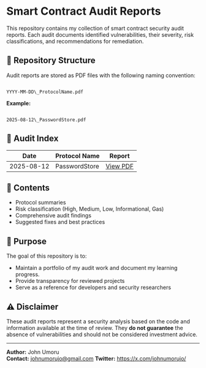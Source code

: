 # Smart Contract Audit Reports

This repository contains my collection of smart contract security audit reports. Each audit documents identified vulnerabilities, their severity, risk classifications, and recommendations for remediation.

## 📂 Repository Structure
Audit reports are stored as PDF files with the following naming convention:

```

YYYY-MM-DD\_ProtocolName.pdf

```

**Example:**
```

2025-08-12\_PasswordStore.pdf

```
## 📑 Audit Index

| Date       | Protocol Name | Report                                   |
| ---------- | ------------- | ---------------------------------------- |
| 2025-08-12 | PasswordStore | [View PDF](2025-08-12_PasswordStore.pdf) |

## 📜 Contents
- Protocol summaries
- Risk classification (High, Medium, Low, Informational, Gas)
- Comprehensive audit findings
- Suggested fixes and best practices

## 📌 Purpose
The goal of this repository is to:
- Maintain a portfolio of my audit work and document my learning progress.
- Provide transparency for reviewed projects
- Serve as a reference for developers and security researchers

## ⚠️ Disclaimer
These audit reports represent a security analysis based on the code and information available at the time of review. They **do not guarantee** the absence of vulnerabilities and should not be considered investment advice.

---

**Author:** John Umoru  
**Contact:** johnumorujo@gmail.com
**Twitter:** https://x.com/johnumorujo/



